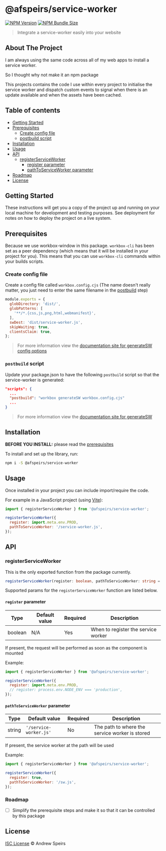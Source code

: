 # @afspeirs/service-worker

[![NPM Version][npm-version-shield]][npm-url]
[![NPM Bundle Size][npm-bundle-size-shield]][npm-url]

> Integrate a service-worker easily into your website

## About The Project

I am always using the same code across all of my web apps to install a service worker.

So I thought why not make it an npm package

This projects contains the code I use within every project to initialise the service worker and dispatch custom events to signal when there is an update available and when the assets have been cached.

## Table of contents

- [Getting Started](#getting-started)
- [Prerequisites](#prerequisites)
  - [Create config file](#create-config-file)
  - [postbuild script](#postbuild-script)
- [Installation](#installation)
- [Usage](#usage)
- [API](#api)
  - [registerServiceWorker](#registerserviceworker)
    - [register parameter](#register-parameter)
    - [pathToServiceWorker parameter](#pathtoserviceworker-parameter)
- [Roadmap](#roadmap)
- [License](#license)

## Getting Started

These instructions will get you a copy of the project up and running on your local machine for development and testing purposes. See deployment for notes on how to deploy the project on a live system.

## Prerequisites

Because we use workbox-window in this package. `workbox-cli` has been set as a peer dependency (which means that it will be installed in your project for you). This means that you can use `workbox-cli` commands within your builds scripts.

### Create config file

Create a config file called `workbox.config.cjs` (The name doesn't really matter, you just need to enter the same filename in the [postbuild](#postbuild-script) step)

```js
module.exports = {
  globDirectory: 'dist/',
  globPatterns: [
    '**/*.{css,js,png,html,webmanifest}',
  ],
  swDest: 'dist/service-worker.js',
  skipWaiting: true,
  clientsClaim: true,
};
```

> For more information view the [documentation site for generateSW config options](https://developer.chrome.com/docs/workbox/modules/workbox-build#type-GenerateSWOptions)

### `postbuild` script

Update your package.json to have the following `postbuild` script so that the service-worker is generated:

```json
"scripts": {
  ...
  "postbuild": "workbox generateSW workbox.config.cjs"
  ...
}
```

> For more information view the [documentation site for generateSW](https://developer.chrome.com/docs/workbox/modules/workbox-cli#generatesw)

## Installation

**BEFORE YOU INSTALL:** please read the [prerequisites](#prerequisites)

To install and set up the library, run:

```bash
npm i -S @afspeirs/service-worker
```

## Usage

Once installed in your project you can include import/require the code.

For example in a JavaScript project (using [Vite](https://vitejs.dev/)):

```js
import { registerServiceWorker } from '@afspeirs/service-worker';

registerServiceWorker({
  register: import.meta.env.PROD,
  pathToServiceWorker: '/service-worker.js',
});
```

## API

### registerServiceWorker

This is the only exported function from the package currently.

```ts
registerServiceWorker(register: boolean, pathToServiceWorker: string = '/service-worker.js')
```

Supported params for the `registerServiceWorker` function are listed below.

#### `register` parameter

| Type    | Default value | Required | Description                         |
| ------- | ------------- | -------- | ----------------------------------- |
| boolean | N/A           | Yes      | When to register the service worker |

If present, the request will be performed as soon as the component is mounted

Example:

```js
import { registerServiceWorker } from '@afspeirs/service-worker';

registerServiceWorker({
  register: import.meta.env.PROD,
  // register: process.env.NODE_ENV === 'production',
});
```

#### `pathToServiceWorker` parameter

| Type   | Default value          | Required | Description                                    |
| ------ | ---------------------- | -------- | ---------------------------------------------- |
| string | `'/service-worker.js'` | No       | The path to where the service worker is stored |

If present, the service worker at the path will be used

Example:

```js
import { registerServiceWorker } from '@afspeirs/service-worker';

registerServiceWorker({
  register: true,
  pathToServiceWorker: '/sw.js',
});
```

<!-- ## Contributing

Please read [CONTRIBUTING.md](CONTRIBUTING.md) for details on our code of conduct, and the process for submitting pull requests to us.

1. Fork it!
2. Create your feature branch: `git checkout -b my-new-feature`
3. Add your changes: `git add .`
4. Commit your changes: `git commit -am 'Add some feature'`
5. Push to the branch: `git push origin my-new-feature`
6. Submit a pull request :sunglasses: -->

### Roadmap

- [ ] Simplify the prerequisite steps and make it so that it can be controlled by this package

## License

[ISC License](/LICENSE.txt) © Andrew Speirs

<!-- MARKDOWN LINKS & IMAGES -->
<!-- https://www.markdownguide.org/basic-syntax/#reference-style-links -->
[npm-url]: https://www.npmjs.com/package/@afspeirs/service-worker
[npm-version-shield]: https://img.shields.io/npm/v/%40afspeirs%2Fservice-worker?style=for-the-badge&color=%23123abc
[npm-bundle-size-shield]: https://img.shields.io/bundlephobia/min/%40afspeirs%2Fservice-worker?style=for-the-badge&color=%23123abc
